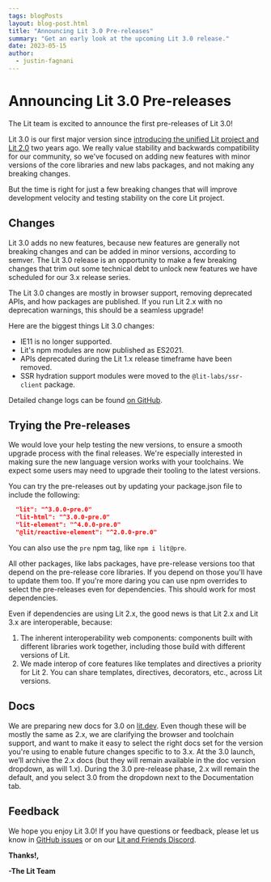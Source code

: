 ```yaml
---
tags: blogPosts
layout: blog-post.html
title: "Announcing Lit 3.0 Pre-releases"
summary: "Get an early look at the upcoming Lit 3.0 release."
date: 2023-05-15
author:
  - justin-fagnani
---
```


# Announcing Lit 3.0 Pre-releases

The Lit team is excited to announce the first pre-releases of Lit 3.0!

Lit 3.0 is our first major version since [introducing the unified Lit project and Lit 2.0](https://lit.dev/blog/2021-04-21-lit-2.0-meet-lit-all-over-again/) two years ago. We really value stability and backwards compatibility for our community, so we've focused on adding new features with minor versions of the core libraries and new labs packages, and not making any breaking changes.

But the time is right for just a few breaking changes that will improve development velocity and testing stability on the core Lit project.

## Changes

Lit 3.0 adds no new features, because new features are generally not breaking changes and can be added in minor versions, according to semver. The Lit 3.0 release is an opportunity to make a few breaking changes that trim out some technical debt to unlock new features we have scheduled for our 3.x release series.

The Lit 3.0 changes are mostly in browser support, removing deprecated APIs, and how packages are published. If you run Lit 2.x with no deprecation warnings, this should be a seamless upgrade!

Here are the biggest things Lit 3.0 changes:
- IE11 is no longer supported.
- Lit's npm modules are now published as ES2021.
- APIs deprecated during the Lit 1.x release timeframe have been removed.
- SSR hydration support modules were moved to the `@lit-labs/ssr-client` package.

Detailed change logs can be found [on GitHub](https://github.com/lit/lit/releases?q=%22-pre.0%22&expanded=true).

## Trying the Pre-releases

We would love your help testing the new versions, to ensure a smooth upgrade process with the final releases. We're especially interested in making sure the new language version works with your toolchains. We expect some users may need to upgrade their tooling to the latest versions.

You can try the pre-releases out by updating your package.json file to include the following:

```json
  "lit": "^3.0.0-pre.0"
  "lit-html": "^3.0.0-pre.0"
  "lit-element": "^4.0.0-pre.0"
  "@lit/reactive-element": "^2.0.0-pre.0"
```

You can also use the `pre` npm tag, like `npm i lit@pre`.

All other packages, like labs packages, have pre-release versions too that depend on the pre-release core libraries. If you depend on those you'll have to update them too. If you're more daring you can use npm overrides to select the pre-releases even for dependencies. This should work for most dependencies.

Even if dependencies are using Lit 2.x, the good news is that Lit 2.x and Lit 3.x are interoperable, because:
1. The inherent interoperability web components: components built with different libraries work together, including those build with different versions of Lit.
2. We made interop of core features like templates and directives a priority for Lit 2. You can share templates, directives, decorators, etc., across Lit versions.

## Docs

We are preparing new docs for 3.0 on [lit.dev](https://lit.dev). Even though these will be mostly the same as 2.x, we are clarifying the browser and toolchain support, and want to make it easy to select the right docs set for the version you're using to enable future changes specific to to 3.x. At the 3.0 launch, we’ll archive the 2.x docs (but they will remain available in the doc version dropdown, as will 1.x). During the 3.0 pre-release phase, 2.x will remain the default, and you select 3.0 from the dropdown next to the Documentation tab.

## Feedback

We hope you enjoy Lit 3.0! If you have questions or feedback, please let us know in [GitHub issues](https://github.com/lit/lit/issues) or on our [Lit and Friends Discord](https://lit.dev/discord/).

**Thanks!,**

**-The Lit Team**
